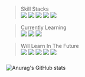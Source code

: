 


###


> Skill Stacks   
> <img src="https://img.shields.io/badge/Java-007396?style=flat-square&logo=Java&logoColor=white"/></a>
> <img src="https://img.shields.io/badge/Spring-6DB33F?style=flat-square&logo=Spring&logoColor=white"/></a>
> <img src="https://img.shields.io/badge/C-A8B9CC?style=flat-square&logo=C&logoColor=white"/></a>
> <img src="https://img.shields.io/badge/C++-00599C?style=flat-square&logo=C%2B%2B&logoColor=white"/></a>
> <img src="https://img.shields.io/badge/JavaScript-F7DF1E?style=flat-square&logo=JavaScript&logoColor=white"/></a>

> Currently Learning   
> <img src="https://img.shields.io/badge/TypeScript-3178C6?style=flat-square&logo=TypeScript&logoColor=white"/></a>
> <img src="https://img.shields.io/badge/Docker-2496ED?style=flat-square&logo=Docker&logoColor=white"/></a>
> <img src="https://img.shields.io/badge/Kubernetes-326CE5?style=flat-square&logo=Kubernetes&logoColor=white"/></a>


> Will Learn In The Future   
> <img src="https://img.shields.io/badge/Rust-000000?style=flat-square&logo=Rust&logoColor=white"/></a>
> <img src="https://img.shields.io/badge/Kotlin-0095D5?style=flat-square&logo=Kotlin&logoColor=white"/></a>
> <img src="https://img.shields.io/badge/GraphQL-E10098?style=flat-square&logo=GraphQL&logoColor=white"/></a>
> <img src="https://img.shields.io/badge/React-61DAFB?style=flat-square&logo=React&logoColor=white"/></a>
> <img src="https://img.shields.io/badge/Python-3776AB?style=flat-square&logo=Python&logoColor=white"/></a>


###


![Anurag's GitHub stats](https://github-readme-stats.vercel.app/api?username=Enjay27&count_private=true)

